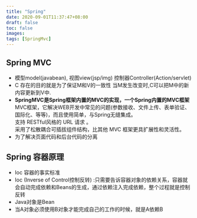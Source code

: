 ```yaml
---
title: "Spring"
date: 2020-09-01T11:37:47+08:00
draft: false
toc: false
images:
tags: [SpringMvc]
---
```


## Spring MVC
-  模型model(javabean),  视图view(jsp/img)   控制器Controller(Action/servlet)  
- C 存在的目的就是为了保证M和V的一致性
   当M发生改变时,C可以把M中的新内容更新到V中.
- **SpringMVC是Spring框架内置的MVC的实现，一个Spring内置的MVC框架**  
MVC框架，它解决WEB开发中常见的问题(参数接收、文件上传、表单验证、国际化、等等)，而且使用简单，与Spring无缝集成。   
支持 RESTful风格的 URL 请求 。  
采用了松散耦合可插拔组件结构，比其他 MVC 框架更具扩展性和灵活性。
- 为了解决页面代码和后台代码的分离

## Spring 容器原理
- Ioc 容器的事实标准
- Ioc (Inverse of Control控制反转) :只需要告诉容器对象的依赖关系，容器就会自动完成依赖和Beans的生成，通过依赖注入完成依赖，整个过程就是控制反转
- Java对象是Bean
- 当A对象必须使用B对象才能完成自己的工作的时候，就是A依赖B 


